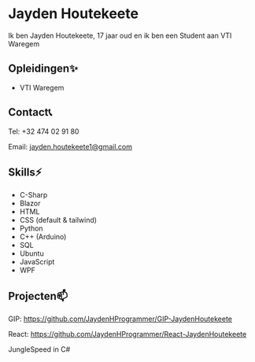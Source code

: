 # Jayden Houtekeete
Ik ben Jayden Houtekeete, 17 jaar oud en ik ben een Student aan VTI Waregem
## Opleidingen✨
- VTI Waregem
## Contact📞
Tel: +32 474 02 91 80

Email: jayden.houtekeete1@gmail.com
## Skills⚡
- C-Sharp
- Blazor
- HTML
- CSS (default & tailwind)
- Python
- C++ (Arduino)
- SQL
- Ubuntu
- JavaScript
- WPF
## Projecten📫
GIP: https://github.com/JaydenHProgrammer/GIP-JaydenHoutekeete

React: https://github.com/JaydenHProgrammer/React-JaydenHoutekeete

JungleSpeed in C#

<!--
**JaydenHProgrammer/JaydenHProgrammer** is a ✨ _special_ ✨ repository because its `README.md` (this file) appears on your GitHub profile.

Here are some ideas to get you started:

- 🔭 I’m currently working on ...
- 🌱 I’m currently learning ...
- 👯 I’m looking to collaborate on ...
- 🤔 I’m looking for help with ...
- 💬 Ask me about ...
- 📫 How to reach me: ...
- 😄 Pronouns: ...
- ⚡ Fun fact: ...
-->
